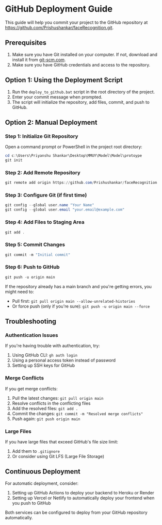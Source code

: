# GitHub Deployment Guide

This guide will help you commit your project to the GitHub repository at https://github.com/Prishushankar/faceRecognition.git.

## Prerequisites

1. Make sure you have Git installed on your computer. If not, download and install it from [git-scm.com](https://git-scm.com/).
2. Make sure you have GitHub credentials and access to the repository.

## Option 1: Using the Deployment Script

1. Run the `deploy_to_github.bat` script in the root directory of the project.
2. Enter your commit message when prompted.
3. The script will initialize the repository, add files, commit, and push to GitHub.

## Option 2: Manual Deployment

### Step 1: Initialize Git Repository

Open a command prompt or PowerShell in the project root directory:

```powershell
cd c:\Users\Priyanshu Shankar\Desktop\MMUY\Model\Model\protoype
git init
```

### Step 2: Add Remote Repository

```powershell
git remote add origin https://github.com/Prishushankar/faceRecognition.git
```

### Step 3: Configure Git (if first time)

```powershell
git config --global user.name "Your Name"
git config --global user.email "your.email@example.com"
```

### Step 4: Add Files to Staging Area

```powershell
git add .
```

### Step 5: Commit Changes

```powershell
git commit -m "Initial commit"
```

### Step 6: Push to GitHub

```powershell
git push -u origin main
```

If the repository already has a main branch and you're getting errors, you might need to:
- Pull first: `git pull origin main --allow-unrelated-histories`
- Or force push (only if you're sure): `git push -u origin main --force`

## Troubleshooting

### Authentication Issues

If you're having trouble with authentication, try:

1. Using GitHub CLI: `gh auth login`
2. Using a personal access token instead of password
3. Setting up SSH keys for GitHub

### Merge Conflicts

If you get merge conflicts:

1. Pull the latest changes: `git pull origin main`
2. Resolve conflicts in the conflicting files
3. Add the resolved files: `git add .`
4. Commit the changes: `git commit -m "Resolved merge conflicts"`
5. Push again: `git push origin main`

### Large Files

If you have large files that exceed GitHub's file size limit:

1. Add them to `.gitignore`
2. Or consider using Git LFS (Large File Storage)

## Continuous Deployment

For automatic deployment, consider:

1. Setting up GitHub Actions to deploy your backend to Heroku or Render
2. Setting up Vercel or Netlify to automatically deploy your frontend when you push to GitHub

Both services can be configured to deploy from your GitHub repository automatically.
